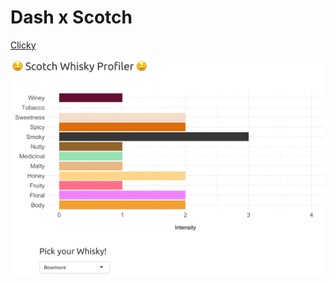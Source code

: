 # Dash x Scotch
[Clicky](https://mrcslx.github.io/game_sales_report.html)
  
  
  
![](images/scotch.png)
